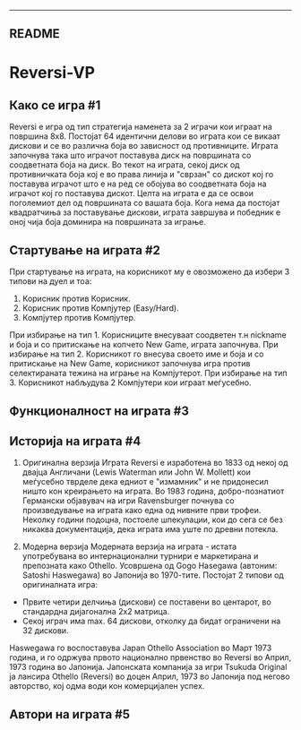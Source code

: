 ﻿----------
  README
----------


# Reversi-VP

Како се игра #1
--------------------------
Reversi е игра од тип стратегија наменета за 2 играчи кои играат на површина 8x8.
Постојат 64 идентични делови во играта кои се викаат дискови и се во различна боја во зависност од противниците.
Играта започнува така што играчот поставува диск на површината со соодветната боја на диск.
Во текот на играта, секој диск од противничката боја кој е во права линија и "сврзан" со дискот кој го поставува играчот што е на ред се обојува во соодветната боја на играчот кој го поставува дискот.
Целта на играта е да се освои поголемиот дел од површината со вашата боја.
Кога нема да постојат квадратчиња за поставување дискови, играта завршува и победник е оној чија боја доминира на површината за играње.


Стартување на играта #2
--------------------------
При стартување на играта, на корисникот му е овозможено да избери 3 типови на дуел и тоа:

1. Корисник против Корисник.
2. Корисник против Компјутер (Easy/Hard).
3. Компјутер против Компјутер.

При избирање на тип 1. Корисниците внесуваат соодветен т.н nickname и боја и со притискање на копчето New Game, играта започнува.
При избирање на тип 2. Корисникот го внесува своето име и боја и со притискање на New Game, корисникот започнува игра против селектираната тежина на играње на Компјутерот.
При избирање на тип 3. Корисникот набљудува 2 Компјутери кои играат меѓусебно.


Функционалност на играта #3
---------------------------




Историја на играта #4
---------------------------
1. Оригинална верзија
Играта Reversi е изработена во 1833 од некој од двајца Англичани (Lewis Waterman или John W. Mollett) кои меѓусебно тврделе дека едниот е "измамник" и не придонесил ништо кон креирањето на играта.
Во 1983 година, добро-познатиот Германски објавувач на игри Ravensburger почнува со произведување на играта како една од нивните први трофеи.
Неколку години подоцна, постоеле шпекулации, кои до сега се без никаква документација, дека играта има уште по древни потекла.

2. Модерна верзија
Модерната верзија на играта - истата употребувана во интернационални турнири е маркетирана и препозната како Othello.
Усовршена од Gogo Hasegawa (автоним: Satoshi Haswegawa) во Јапонија во 1970-тите. Постојат 2 типови од оригиналната игра:
  
  - Првите четири делчиња (дискови) се поставени во центарот, во стандардна дијагонална 2x2 матрица.
  - Секој играч има max. 64 дискови, отколку да бидат ограничени на 32 дискови.

Haswegawa го воспоставува Japan Othello Association во Март 1973 година, и го одржува првото национално првенство во Reversi во Април, 1973 година во Јапонија.
Јапонската компанија за игри Tsukuda Original ја лансира Othello (Reversi) во доцен Април, 1973 во Јапонија под негово авторство, кој одма води кон комерцијален успех.

	



Автори на играта #5
---------------------------










